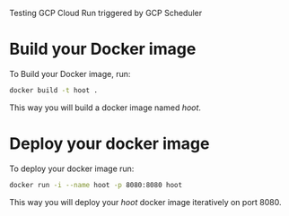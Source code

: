 Testing GCP Cloud Run triggered by GCP Scheduler


# Build your Docker image

To Build your Docker image, run:

```bash
docker build -t hoot .
```

This way you will build a docker image named _hoot_.

# Deploy your docker image

To deploy your docker image run:

```bash
docker run -i --name hoot -p 8080:8080 hoot
```

This way you will deploy your _hoot_ docker image iteratively on port 8080.
